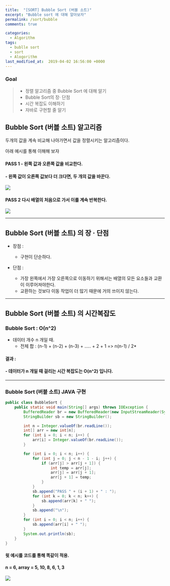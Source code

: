 ```yaml
---
title:  "[SORT] Bubble Sort (버블 소트)"
excerpt: "Bubble sort 에 대해 알아보자"
permalink: /sort/bubble
comments: true

categories:
  - Algorithm
tags: 
  - bublle sort
  - sort
  - Alogorithm
last_modified_at:  2019-04-02 16:56:00 +0000
---
```


### Goal

> - 정렬 알고리즘 중 Bubble Sort 에 대해 알기
> - Bubble Sort의 장· 단점 
> - 시간 복잡도 이해하기 
> - 자바로 구현할 줄 알기



## Bubble Sort (버블 소트) 알고리즘

두개의 값을 계속 비교해 나아가면서 값을 정렬시키는 알고리즘이다. 

아래 예시를 통해 이해해 보자 

#### PASS 1  -  왼쪽 값과 오른쪽 값을 비교한다. 

#### 			  -  왼쪽 값이 오른쪽 값보다 더 크다면, 두 개의 값을 바꾼다. 

![](https://chlgpdus921.github.io/assets/images/bubblesort/그림1.png)








#### PASS 2  다시 배열의 처음으로 가서 이를 계속 반복한다. 

![](https://chlgpdus921.github.io/assets/images/bubblesort/그림2.png)





---

## Bubble Sort (버블 소트) 의 장 · 단점

- 장점 :
  - 구현이 단순하다. 

- 단점 :
  - 가장 왼쪽에서 가장 오른쪽으로 이동하기 위해서는 배열의 모든 요소들과 교환이 이루어져야한다. 
  - 교환하는 것보다 이동 작업이 더 많기 때문에 거의 쓰이지 않는다. 

---

## Bubble Sort (버블 소트) 의 시간복잡도

### Bubble Sort  :   O(n^2) 

- 데이터 개수 n 개일 때.
  - 전체 합 :  (n-1) + (n-2) + (n-3) + ..... + 2 + 1 =>  n(n-1) / 2*



#### 결과 :  

#### - 데이터가 n 개일 때 걸리는 시간 복잡도는 O(n^2) 입니다. 



---

### Bubble Sort (버블 소트)  JAVA 구현

```java
public class BubbleSort {
	public static void main(String[] args) throws IOException {
		BufferedReader br = new BufferedReader(new InputStreamReader(System.in));
		StringBuilder sb = new StringBuilder();

		int n = Integer.valueOf(br.readLine());
		int[] arr = new int[n];
		for (int i = 0; i < n; i++) {
			arr[i] = Integer.valueOf(br.readLine());
		}

		for (int i = 0; i < n; i++) {
			for (int j = 0; j < n - 1 - i; j++) {
				if (arr[j] > arr[j + 1]) {
					int temp = arr[j];
					arr[j] = arr[j + 1];
					arr[j + 1] = temp;
				}
			}
			sb.append("PASS " + (i + 1) + " : ");
			for (int k = 0; k < n; k++) {
				sb.append(arr[k] + " ");
			}
			sb.append("\n");
		}
		for (int i = 0; i < n; i++) {
			sb.append(arr[i] + " ");
		}
		System.out.println(sb);
	}
}
```


#### 윗 예시를 코드를 통해 똑같이 적용.

#### n = 6,  array = 5, 10, 8, 6, 1, 3

![](https://chlgpdus921.github.io/assets/images/bubblesort/result.PNG)



